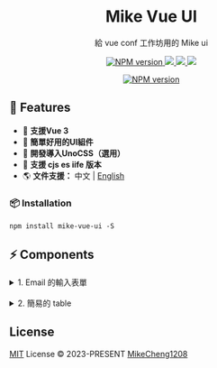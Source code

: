 <h1 align="center">Mike Vue UI</h1>

<p align="center">
  給 vue conf 工作坊用的 Mike ui
</p>

<p align="center">
  <a target="_blank" href="https://www.npmjs.com/package/mike-vue-ui">
    <img src="https://img.shields.io/npm/v/mike-vue-ui?color=c95f8b&amp;label=" alt="NPM version">
  </a>
  <a target="_blank" href="https://vuejs.org/" title="vue">
      <img src="https://img.shields.io/badge/vue-%3E%203.0.0-brightgreen.svg">
  </a>
  <a target="_blank" href="http://nodejs.org/download/" title="Node version">
      <img src="https://img.shields.io/badge/node-%3E%3D%2014.0.0-brightgreen.svg">
  </a>
  <a target="_blank" href="https://github.com/MikeCheng1208/vue-metamask/pulls" title="PRs Welcome">
      <img src="https://img.shields.io/badge/PRs-welcome-blue.svg">
  </a>
</p>

<p align="center">
<a target="_blank" href="https://www.npmjs.com/package/mike-vue-ui">
  <img src="https://nodei.co/npm-dl/mike-vue-ui.png?months=6" alt="NPM version">
</a>
</p>


## 🚀 Features

- 🎪 **支援Vue 3** 
- 🦾 **簡單好用的UI組件**
- 🔋 **開發導入UnoCSS（選用）**
- 🔩 **支援 cjs es iife 版本**
- 🌎 **文件支援：** 中文 | [English](../README.md)



### 📦 Installation
```
npm install mike-vue-ui -S
```

## ⚡ Components


<details>
  <summary>1. Email 的輸入表單</summary>

  ## email input
  - 專門給 email 的 input，提供下拉選項使用

  <img src="./assets/email-input.gif" />
  <br/>

  ```javascript
  import { MEmailInput } from "mike-vue-ui";

  const message = ref("");

  const options = {
    // 非必要
    suffix: ["@gmail.com", "@hotmail.com", "@yahoo.com"],
  };
  ```

  ```html
    <m-email-input v-model="message" :options="options"></m-email-input>
  ```
</details>

<br/>



<details>
  <summary>2. 簡易的 table</summary>


<img src="./assets/table.png" />
<br/>

```javascript
  const columns = ref([
    { 
      id: 0, label: 'Product Number', field: 'serial', 
      style: { width: '12%', color: 'red' } 
    },
    { 
      id: 1, label: 'Product Name', field: 'product', 
      style: { width: '12%', color: 'coral' } 
    },
    { 
      id: 2, label: 'Price', field: 'sellingPrice', 
      style: { width: '12%', color: 'green' } 
    },
    { 
      id: 3, label: 'Narrative', field: 'discount', 
      style: { width: '57%', color: 'blue' } 
    },
    { 
      id: 5, label: 'Other', field: 'other', 
      style: { width: '7%', color: 'blueviolet' } 
    },
  ]);

  const rows = ref([
    {
      id: 0,
      serial: 'TAPX4689',
      product: 'apple',
      sellingPrice: 'TWD 20',
      discount: '美國好吃大蘋果',
      other: 'other',
    },
    {
      id: 0,
      serial: 'TAPX4689',
      product: 'pineapple',
      sellingPrice: 'TWD 50',
      discount: '住在深海的大鳳梨',
      other: 'other',
    },
    {
      id: 1,
      serial: 'TAPX4689',
      product: 'tangerinr',
      sellingPrice: 'TWD 70',
      discount: '朱志清的橘子',
      other: 'other',
    },
    {
      id: 2,
      serial: 'TAPX4689',
      product: 'pear',
      sellingPrice: 'TWD 20',
      discount: '好吃多汁的水梨',
      other: 'other',
    },
    {
      id: 3,
      serial: 'TAPX4689',
      product: 'cherry',
      sellingPrice: 'TWD 30',
      discount: '加州紅櫻桃',
      other: 'other',
    },
    {
      id: 4,
      serial: 'TAPX4689',
      product: 'banana',
      sellingPrice: 'TWD 40',
      discount: '猴子吃香蕉',
      other: 'other',
    },
  ]);
```

```html
  <vue-pure-table :columns="columns" :rows="rows"></vue-pure-table>
```
</details>



## License

[MIT](./LICENSE) License &copy; 2023-PRESENT [MikeCheng1208](https://github.com/MikeCheng1208)
